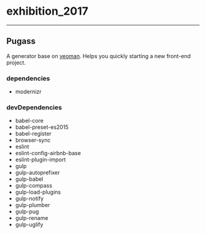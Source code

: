 # exhibition_2017

---

## Pugass

A generator base on [yeoman](http://yeoman.io/). Helps you quickly starting a new front-end project.

### dependencies

+ modernizr

### devDependencies

+ babel-core
+ babel-preset-es2015
+ babel-register
+ browser-sync
+ eslint
+ eslint-config-airbnb-base
+ eslint-plugin-import
+ gulp
+ gulp-autoprefixer
+ gulp-babel
+ gulp-compass
+ gulp-load-plugins
+ gulp-notify
+ gulp-plumber
+ gulp-pug
+ gulp-rename
+ gulp-uglify
